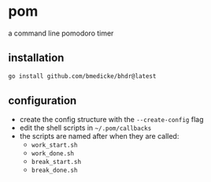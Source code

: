 # pom

a command line pomodoro timer

## installation

```sh
go install github.com/bmedicke/bhdr@latest
```
## configuration

* create the config structure with the `--create-config` flag
* edit the shell scripts in `~/.pom/callbacks`
* the scripts are named after when they are called:
  * `work_start.sh`
  * `work_done.sh`
  * `break_start.sh`
  * `break_done.sh`
